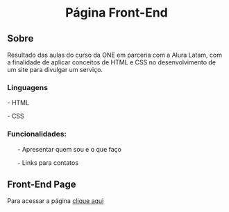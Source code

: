 <h1 align = "center">Página Front-End</h1>
<h2> Sobre </h2>
<p> Resultado das aulas do curso da ONE em parceria com a Alura Latam, com a finalidade de aplicar conceitos de HTML e CSS no desenvolvimento de um site para divulgar um serviço.</p>
<h3>Linguagens</h3>
<p> - HTML</p>
<p> - CSS</p>

<h3>Funcionalidades:</h3>

<ul>- Apresentar quem sou e o que faço</ul>
<ul>- Links para contatos</ul>

## Front-End Page

Para acessar a página [clique aqui](https://pagina-front-c9kg2bit1-viniciusalfieri98s-projects.vercel.app)

   
